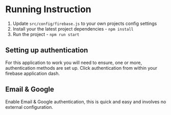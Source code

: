 # Running Instruction

1. Update `src/config/firebase.js` to your own projects config settings
2. Install your the latest project dependencies - `npm install` 
3. Run the project - `npm run start`


## Setting up authentication 

For this application to work you will need to ensure, one or more, authentication methods are set up. Click authentication from within your firebase application dash.

## Email & Google 

Enable Email & Google authentication, this is quick and easy and involves no external configuration. 


